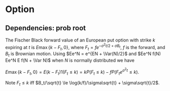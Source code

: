 # Option
## Dependencies: prob root
The Fischer Black forward value of an European put option with strike $k$ expiring at $t$ is $E\max\{k - F_t, 0\}$,
where $F_t = fe^{-\sigma^2t/2 + \sigma B_t}$, $f$ is the forward, and $B_t$ is Brownian motion.
Using $Ee^N = e^{EN + \Var(N)/2}$ and $Ee^N f(N) Ee^N E f(N + \Var N)$ when $N$ is normally distributed we have

  $E\max\{k - F_t, 0\} = E(k - F_t)1(F_t\le k) = kP(F_t \le k) - fP(F_te^{\sigma^2t} \le k)$.

  Note $F_t \le k$ iff $B_t/\sqrt{t} \le \log(k/f)/\sigma\sqrt{t} + \sigma\sqrt{t}/2$.
